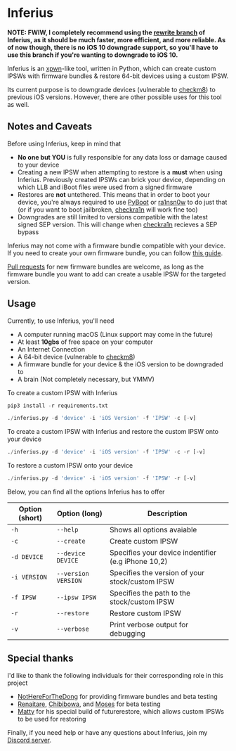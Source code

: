 # Inferius

**NOTE: FWIW, I completely recommend using the [rewrite branch](https://github.com/marijuanARM/Inferius/tree/rewrite) of Inferius, as it should be much faster, more efficient, and more reliable. As of now though, there is no iOS 10 downgrade support, so you'll have to use this branch if you're wanting to downgrade to iOS 10.**

Inferius is an [xpwn](https://github.com/planetbeing/xpwn)-like tool, written in Python, which can create custom IPSWs with firmware bundles & restore 64-bit devices using a custom IPSW.

Its current purpose is to downgrade devices (vulnerable to [checkm8](https://github.com/axi0mX/ipwndfu)) to previous iOS versions. However, there are other possible uses for this tool as well.

## Notes and Caveats
Before using Inferius, keep in mind that
- **No one but YOU** is fully responsible for any data loss or damage caused to your device
- Creating a new IPSW when attempting to restore is a **must** when using Inferius. Previously created IPSWs can brick your device, depending on which LLB and iBoot files were used from a signed firmware
- Restores are **not** untethered. This means that in order to boot your device, you're always required to use [PyBoot](https://github.com/MatthewPierson/PyBoot) or [ra1nsn0w](https://github.com/tihmstar/ra1nsn0w) to do just that (or if you want to boot jailbroken, [checkra1n](https://checkra.in) will work fine too)
- Downgrades are still limited to versions compatible with the latest signed SEP version. This will change when [checkra1n](https://checkra.in/) recieves a SEP bypass

Inferius may not come with a firmware bundle compatible with your device. If you need to create your own firmware bundle, you can follow [this guide](https://github.com/marijuanARM/Inferius/wiki/Creating-your-own-Firmware-Bundles).

[Pull requests](https://github.com/marijuanARM/Inferius/compare) for new firmware bundles are welcome, as long as the firmware bundle you want to add can create a usable IPSW for the targeted version.

## Usage
Currently, to use Inferius, you'll need
- A computer running macOS (Linux support may come in the future)
- At least **10gbs** of free space on your computer
- An Internet Connection
- A 64-bit device (vulnerable to [checkm8](https://github.com/axi0mX/ipwndfu))
- A firmware bundle for your device & the iOS version to be downgraded to
- A brain (Not completely necessary, but YMMV)

To create a custom IPSW with Inferius
```py
pip3 install -r requirements.txt
```
```py
./inferius.py -d 'device' -i 'iOS Version' -f 'IPSW' -c [-v]
```

To create a custom IPSW with Inferius and restore the custom IPSW onto your device
```py
./inferius.py -d 'device' -i 'iOS version' -f 'IPSW' -c -r [-v]
```

To restore a custom IPSW onto your device
```py
./inferius.py -d 'device' -i 'iOS version' -f 'IPSW' -r [-v]
```

Below, you can find all the options Inferius has to offer

| Option (short) | Option (long) | Description |
|----------------|---------------|-------------|
| `-h` | `--help` | Shows all options avaiable |
| `-c` | `--create` | Create custom IPSW |
| `-d DEVICE` | `--device DEVICE` | Specifies your device indentifier (e.g iPhone 10,2) |
| `-i VERSION` | `--version VERSION` | Specifies the version of your stock/custom IPSW |
| `-f IPSW` | `--ipsw IPSW` | Specifies the path to the stock/custom IPSW |
| `-r` | `--restore` | Restore custom IPSW |
| `-v` | `--verbose` | Print verbose output for debugging |

## Special thanks
I'd like to thank the following individuals for their corresponding role in this project
- [NotHereForTheDong](https://github.com/NotHereForTheDong) for providing firmware bundles and beta testing
- [Renaitare](https://twitter.com/Renaitare), [Chibibowa](https://twitter.com/Chibibowa), and [Moses](https://twitter.com/MosesBuckwalter) for beta testing
- [Matty](https://twitter.com/mosk_i) for his special build of futurerestore, which allows custom IPSWs to be used for restoring

Finally, if you need help or have any questions about Inferius, join my [Discord server](https://discord.gg/fAngssA).

